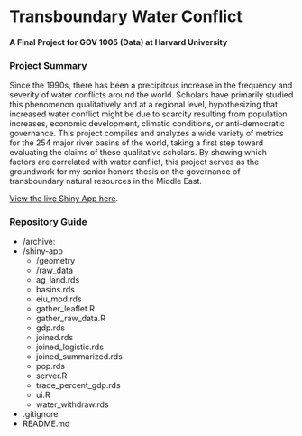 # Transboundary Water Conflict
#### A Final Project for GOV 1005 (Data) at Harvard University

### Project Summary
Since the 1990s, there has been a precipitous increase in the frequency and severity of water conflicts around the world. Scholars have primarily studied this phenomenon qualitatively and at a regional level, hypothesizing that increased water conflict might be due to scarcity resulting from population increases, economic development, climatic conditions, or anti-democratic governance. This project compiles and analyzes a wide variety of metrics for the 254 major river basins of the world, taking a first step toward evaluating the claims of these qualitative scholars. By showing which factors are correlated with water conflict, this project serves as the groundwork for my senior honors thesis on the governance of transboundary natural resources in the Middle East.

[View the live Shiny App here](https://wyatthurt.shinyapps.io/water_conflict/).

### Repository Guide
* /archive: 
* /shiny-app
    * /geometry
    * /raw_data
    * ag_land.rds
    * basins.rds
    * eiu_mod.rds
    * gather_leaflet.R
    * gather_raw_data.R
    * gdp.rds
    * joined.rds
    * joined_logistic.rds
    * joined_summarized.rds
    * pop.rds
    * server.R
    * trade_percent_gdp.rds
    * ui.R
    * water_withdraw.rds
* .gitignore
* README.md



